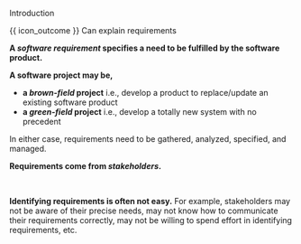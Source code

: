 <span id="title">Introduction</span>

<span id="prereqs"></span>

<span id="outcomes">{{ icon_outcome }} Can explain requirements</span>

<div id="body">

**A _software requirement_ specifies a need to be fulfilled by the software product.**

**A software project may be,**
* **a _brown-field_ project** i.e., develop a product to replace/update an existing software product
* **a _green-field_ project** i.e., develop a totally new system with no precedent

In either case, requirements need to be gathered, analyzed, specified, and managed.

**Requirements come from _stakeholders_.**

<tip-box type="definition">
  <include src="../../common/definitions.md#def-stakeholder"/>  
</tip-box>

**Identifying requirements is often not easy.** For example, stakeholders may not be aware of their precise needs, may not know how to communicate their requirements correctly, may not be willing to spend effort in identifying requirements, etc.

<!-- TODO: add more details -->

</div>

<div id="extras">
</div>